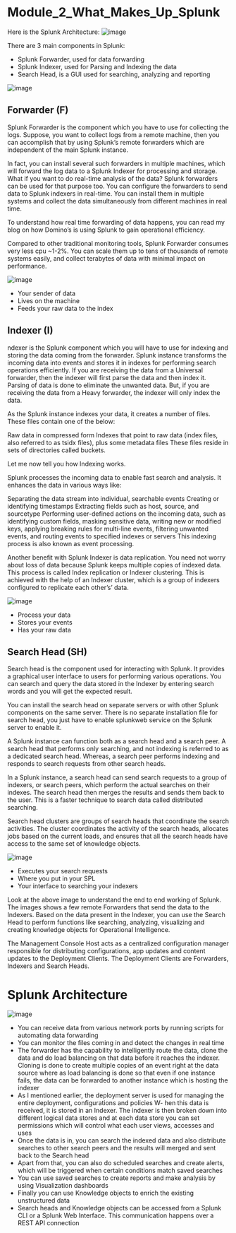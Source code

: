 # Module_2_What_Makes_Up_Splunk
Here is the Splunk Architecture:
![image](http://karunsubramanian.com/wp-content/uploads/2020/04/Hf.png)

There are 3 main components in Splunk:

- Splunk Forwarder, used for data forwarding
- Splunk Indexer, used for Parsing and Indexing the data
- Search Head, is a GUI used for searching, analyzing and reporting

![image](https://hkrtrainings.com/storage/photos/500/Splunk-Architecture6.png)

## Forwarder (F) 

Splunk Forwarder is the component which you have to use for collecting the logs. Suppose, you want to collect logs from a remote machine, then you can accomplish that by using Splunk’s remote forwarders which are independent of the main Splunk instance.

In fact, you can install several such forwarders in multiple machines, which will forward the log data to a Splunk Indexer for processing and storage. What if you want to do real-time analysis of the data? Splunk forwarders can be used for that purpose too. You can configure the forwarders to send data to Splunk indexers in real-time. You can install them in multiple systems and collect the data simultaneously from different machines in real time.

To understand how real time forwarding of data happens, you can read my blog on how Domino’s is using Splunk to gain operational efficiency.

Compared to other traditional monitoring tools, Splunk Forwarder consumes very less cpu ~1-2%. You can scale them up to tens of thousands of remote systems easily, and collect terabytes of data with minimal impact on performance.

![image](https://d1jnx9ba8s6j9r.cloudfront.net/blog/wp-content/uploads/2016/11/Heavy-Forwarder-Functionality.png)
- Your sender of data
- Lives on the machine
- Feeds your raw data to the index

## Indexer (I)
ndexer is the Splunk component which you will have to use for indexing and storing the data coming from the forwarder. Splunk instance transforms the incoming data into events and stores it in indexes for performing search operations efficiently. If you are receiving the data from a Universal forwarder, then the indexer will first parse the data and then index it. Parsing of data is done to eliminate the unwanted data. But, if you are receiving the data from a Heavy forwarder, the indexer will only index the data.

As the Splunk instance indexes your data, it creates a number of files. These files contain one of the below:

Raw data in compressed form
Indexes that point to raw data (index files, also referred to as tsidx files), plus some metadata files
These files reside in sets of directories called buckets.

Let me now tell you how Indexing works.

Splunk processes the incoming data to enable fast search and analysis. It enhances the data in various ways like:

Separating the data stream into individual, searchable events
Creating or identifying timestamps
Extracting fields such as host, source, and sourcetype
Performing user-defined actions on the incoming data, such as identifying custom fields, masking sensitive data, writing new or modified keys, applying breaking rules for multi-line events, filtering unwanted events, and routing events to specified indexes or servers
This indexing process is also known as event processing.

Another benefit with Splunk Indexer is data replication. You need not worry about loss of data because Splunk keeps multiple copies of indexed data. This process is called Index replication or Indexer clustering. This is achieved with the help of an Indexer cluster, which is a group of indexers configured to replicate each other’s’ data.

![image](https://www.edureka.co/blog/wp-content/uploads/2016/11/Splunk-Indexer-150x150.png)

- Process your data
- Stores your events
- Has your raw data

## Search Head (SH)

Search head is the component used for interacting with Splunk. It provides a graphical user interface to users for performing various operations. You can search and query the data stored in the Indexer by entering search words and you will get the expected result.

You can install the search head on separate servers or with other Splunk components on the same server. There is no separate installation file for search head, you just have to enable splunkweb service on the Splunk server to enable it.

A Splunk instance can function both as a search head and a search peer. A search head that performs only searching, and not indexing is referred to as a dedicated search head. Whereas, a search peer performs indexing and responds to search requests from other search heads.

In a Splunk instance, a search head can send search requests to a group of indexers, or search peers, which perform the actual searches on their indexes. The search head then merges the results and sends them back to the user. This is a faster technique to search data called distributed searching.

Search head clusters are groups of search heads that coordinate the search activities. The cluster coordinates the activity of the search heads, allocates jobs based on the current loads, and ensures that all the search heads have access to the same set of knowledge objects.

![image](https://d1jnx9ba8s6j9r.cloudfront.net/blog/wp-content/uploads/2016/11/Splunk-advanced-Architecture.png)

- Executes your search requests
- Where you put in your SPL
- Your interface to searching your indexers 

Look at the above image to understand the end to end working of Splunk. The images shows a few remote Forwarders that send the data to the Indexers. Based on the data present in the Indexer, you can use the Search Head to perform functions like searching, analyzing, visualizing and creating knowledge objects for Operational Intelligence.

The Management Console Host acts as a centralized configuration manager responsible for distributing configurations, app updates and content updates to the Deployment Clients. The Deployment Clients are Forwarders, Indexers and Search Heads.


# Splunk Architecture 
![image](https://d1jnx9ba8s6j9r.cloudfront.net/blog/wp-content/uploads/2016/11/SPLUNK-COMPLETE-ARCHITECURE.png)

- You can receive data from various network ports by running scripts for automating data forwarding
- You can monitor the files coming in and detect the changes in real time
- The forwarder has the capability to intelligently route the data, clone the data and do load balancing on that data before it reaches the indexer. Cloning is done to create multiple copies of an event right at the data source where as load balancing is done so that even if one instance fails, the data can be forwarded to another instance which is hosting the indexer
- As I mentioned earlier, the deployment server is used for managing the entire deployment, configurations and policies
W- hen this data is received, it is stored in an Indexer. The indexer is then broken down into different logical data stores and at each data store you can set permissions which will control what each user views, accesses and uses
- Once the data is in, you can search the indexed data and also distribute searches to other search peers and the results will merged and sent back to the Search head
- Apart from that, you can also do scheduled searches and create alerts, which will be triggered when certain conditions match saved searches
- You can use saved searches to create reports and make analysis by using Visualization dashboards
- Finally you can use Knowledge objects to enrich the existing unstructured data
- Search heads and Knowledge objects can be accessed from a Splunk CLI or a Splunk Web Interface. This communication happens over a REST API connection